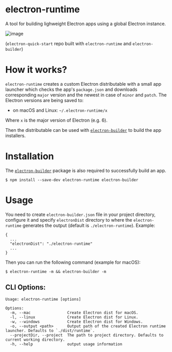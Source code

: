 # electron-runtime

A tool for building lighweight Electron apps using a global Electron instance.

![image](https://user-images.githubusercontent.com/11065386/63189647-b526eb00-c064-11e9-9280-c2148d8ae99e.png)

(`electron-quick-start` repo built with `electron-runtime` and `electron-builder`)

# How it works?

`electron-runtime` creates a custom Electron distributable with a small app launcher which checks the app's `package.json` and downloads corresponding `major` version and the newest in case of `minor` and `patch`. The Electron versions are being saved to:

- on macOS and Linux: `~/.electron-runtime/x`

Where `x` is the major version of Electron (e.g. 6).

Then the distributable can be used with [`electron-builder`](https://github.com/electron-userland/electron-builder) to build the app installers.

# Installation

The [`electron-builder`](https://github.com/electron-userland/electron-builder) package is also required to successfully build an app.

```
$ npm install --save-dev electron-runtime electron-builder
```

# Usage

You need to create `electron-builder.json` file in your project directory, configure it and specify `electronDist` directory to where the `electron-runtime` generates the output (default is `./electron-runtime`). Example:

```
{
  ...
  "electronDist": "./electron-runtime"
  ...
}
```

Then you can run the following command (example for macOS):

```
$ electron-runtime -m && electron-builder -m
```

## CLI Options:
```
Usage: electron-runtime [options]

Options:
  -m, --mac                Create Electron dist for macOS.
  -l, --linux              Create Electron dist for Linux.
  -w, --windows            Create Electron dist for Windows.
  -o, --output <path>      Output path of the created Electron runtime launcher. Defaults to `./dist/runtime`.
  --projectDir, --project  The path to project directory. Defaults to current working directory.
  -h, --help               output usage information
```
